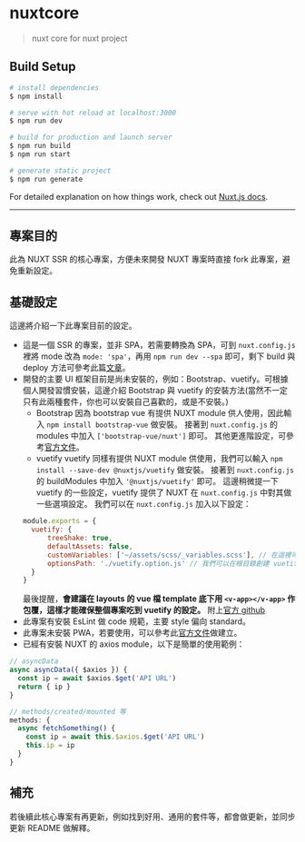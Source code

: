# nuxtcore

> nuxt core for nuxt project

## Build Setup

```bash
# install dependencies
$ npm install

# serve with hot reload at localhost:3000
$ npm run dev

# build for production and launch server
$ npm run build
$ npm run start

# generate static project
$ npm run generate
```

For detailed explanation on how things work, check out [Nuxt.js docs](https://nuxtjs.org).

***

## 專案目的

此為 NUXT SSR 的核心專案，方便未來開發 NUXT 專案時直接 fork 此專案，避免重新設定。

## 基礎設定
這邊將介紹一下此專案目前的設定。
* 這是一個 SSR 的專案，並非 SPA，若需要轉換為 SPA，可到 `nuxt.config.js` 裡將 mode 改為 `mode: 'spa'`，再用 `npm run dev --spa` 即可，剩下 build 與 deploy 方法可參考此篇[文章](https://www.hellosanta.com.tw/blog/web-page-is-built-by-using-nuxt-single-page-application-is-easy)。
* 開發的主要 UI 框架目前是尚未安裝的，例如：Bootstrap、vuetify。可根據個人開發習慣安裝，這邊介紹 Bootstrap 與 vuetify 的安裝方法(當然不一定只有此兩種套件，你也可以安裝自己喜歡的，或是不安裝。)
  * Bootstrap
  因為 bootstrap vue 有提供 NUXT module 供人使用，因此輸入 `npm install bootstrap-vue` 做安裝。
  接著到 `nuxt.config.js` 的 modules 中加入 `['bootstrap-vue/nuxt']` 即可。
  其他更進階設定，可參考[官方文件](https://bootstrap-vue.js.org/docs/)。
  * vuetify
  vuetify 同樣有提供 NUXT module 供使用，我們可以輸入 `npm install --save-dev @nuxtjs/vuetify` 做安裝。
  接著到 `nuxt.config.js` 的 buildModules 中加入 `'@nuxtjs/vuetify'` 即可。
  這邊稍微提一下 vuetify 的一些設定，vuetify 提供了 NUXT 在 `nuxt.config.js` 中對其做一些選項設定。
  我們可以在 `nuxt.config.js` 加入以下設定：
  ```js
  module.exports = {
    vuetify: {
        treeShake: true,
        defaultAssets: false,
        customVariables: ['~/assets/scss/_variables.scss'], // 在這裡可以引用我們自行定義的 scss 檔，專門用來覆蓋 vuetify 一些預設的變數。
        optionsPath: './vuetify.option.js' // 我們可以在根目錄創建 vuetify.option.js 這隻檔案，並在裡面設定 icons 和 theme 等。
    }
  }
  ```
  最後提醒，**會建議在 layouts 的 vue 檔 template 底下用 `<v-app></v-app>` 作包覆，這樣才能確保整個專案吃到 vuetify 的設定。**
  附上[官方 github](https://github.com/nuxt-community/vuetify-module)
* 此專案有安裝 EsLint 做 code 規範，主要 style 偏向 standard。
* 此專案未安裝 PWA，若要使用，可以參考此[官方文件](https://pwa.nuxtjs.org/)做建立。
* 已經有安裝 NUXT 的 axios module，以下是簡單的使用範例：
```js
// asyncData
async asyncData({ $axios }) {
  const ip = await $axios.$get('API URL')
  return { ip }
}

// methods/created/mounted 等
methods: {
  async fetchSomething() {
    const ip = await this.$axios.$get('API URL')
    this.ip = ip
  }
}
```
## 補充
若後續此核心專案有再更新，例如找到好用、通用的套件等，都會做更新，並同步更新 README 做解釋。